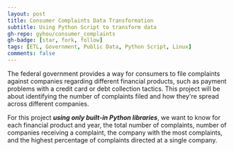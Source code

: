```yaml
---
layout: post
title: Consumer Complaints Data Transformation
subtitle: Using Python Script to transform data
gh-repo: gyhou/consumer_complaints
gh-badge: [star, fork, follow]
tags: [ETL, Government, Public Data, Python Script, Linux]
comments: false
---
```

The federal government provides a way for consumers to file complaints against companies regarding different financial products, such as payment problems with a credit card or debt collection tactics. This project will be about identifying the number of complaints filed and how they're spread across different companies. 

For this project ***using only built-in Python libraries***, we want to know for each financial product and year, the total number of complaints, number of companies receiving a complaint, the company with the most complaints, and the highest percentage of complaints directed at a single company.
